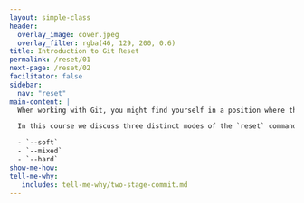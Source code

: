 ```yaml
---
layout: simple-class
header:
  overlay_image: cover.jpeg
  overlay_filter: rgba(46, 129, 200, 0.6)
title: Introduction to Git Reset
permalink: /reset/01
next-page: /reset/02
facilitator: false
sidebar:
  nav: "reset"
main-content: |
  When working with Git, you might find yourself in a position where the things you have been working on don't meet your initial needs or aren't working. The `git reset` command allows you to 'reset' your repository (and your Staging Area / Working Directory) to a specific moment in time.

  In this course we discuss three distinct modes of the `reset` command:

  - `--soft`
  - `--mixed`
  - `--hard`
show-me-how:
tell-me-why:
   includes: tell-me-why/two-stage-commit.md 
---
```

